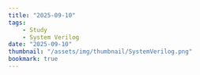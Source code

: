 ```yaml
---
title: "2025-09-10"
tags:
    - Study
    - System Verilog
date: "2025-09-10"
thumbnail: "/assets/img/thumbnail/SystemVerilog.png"
bookmark: true
---
```






